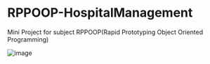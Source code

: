 # RPPOOP-HospitalManagement
Mini Project for subject RPPOOP(Rapid Prototyping Object Oriented Programming)

![image](https://user-images.githubusercontent.com/44437936/115657832-3152f500-a355-11eb-843c-521b34d4836b.png)
